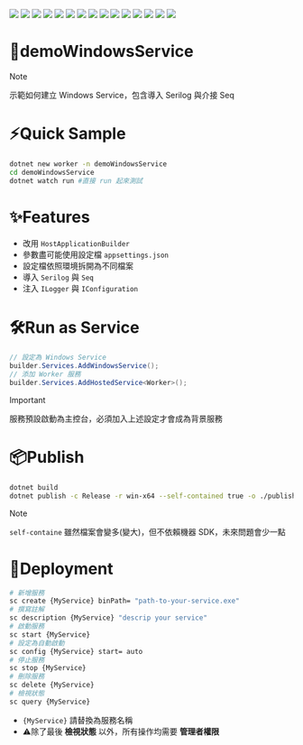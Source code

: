 ![](https://img.shields.io/badge/SGS-OAD-orange) 
![](https://img.shields.io/badge/proj-WindowsService-purple) 
![](https://img.shields.io/badge/-9-512BD4?logo=dotnet)
![](https://img.shields.io/badge/Git-555?logo=git)
![](https://img.shields.io/badge/gitignore-204ECF?logo=gitignore.io)
![](https://img.shields.io/badge/GitHub-555?logo=github)
![](https://img.shields.io/badge/Gitea-555?logo=gitea)
![](https://img.shields.io/badge/Sourcetree-0052CC?logo=sourcetree)
![](https://img.shields.io/badge/OpenAI-412991?logo=openai) 
![](https://img.shields.io/badge/GitHub_Copilot-555?logo=githubcopilot)
![](https://img.shields.io/badge/Anthropic-191919?logo=anthropic)
![](https://img.shields.io/badge/draw.io-555?logo=diagrams.net)
![](https://img.shields.io/badge/Markdown-555?logo=markdown)
![](https://img.shields.io/badge/Mermaid-555?logo=mermaid)
![](https://img.shields.io/badge/Shields.io-555?logo=shieldsdotio)

# 🎯demoWindowsService

>[!NOTE]
>示範如何建立 Windows Service，包含導入 Serilog 與介接 Seq

# ⚡Quick Sample

```sh
dotnet new worker -n demoWindowsService
cd demoWindowsService
dotnet watch run #直接 run 起來測試
```

# ✨Features

- 改用 `HostApplicationBuilder`
- 參數盡可能使用設定檔 `appsettings.json`
- 設定檔依照環境拆開為不同檔案
- 導入 `Serilog` 與 `Seq`
- 注入 `ILogger` 與 `IConfiguration`

# 🛠️Run as Service

```cs
// 設定為 Windows Service
builder.Services.AddWindowsService();
// 添加 Worker 服務
builder.Services.AddHostedService<Worker>();
```

>[!IMPORTANT]
>服務預設啟動為主控台，必須加入上述設定才會成為背景服務

# 📦Publish

```sh
dotnet build
dotnet publish -c Release -r win-x64 --self-contained true -o ./publish
```

>[!NOTE]
>`self-containe` 雖然檔案會變多(變大)，但不依賴機器 SDK，未來問題會少一點

# 🚀Deployment

```sh
# 新增服務
sc create {MyService} binPath= "path-to-your-service.exe"
# 撰寫註解
sc description {MyService} "descrip your service"
# 啟動服務
sc start {MyService}
# 設定為自動啟動
sc config {MyService} start= auto
# 停止服務
sc stop {MyService}
# 刪除服務
sc delete {MyService}
# 檢視狀態
sc query {MyService}
```

- `{MyService}` 請替換為服務名稱
- ⚠️除了最後 **檢視狀態** 以外，所有操作均需要 **管理者權限**